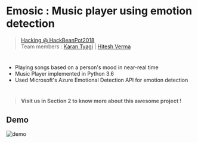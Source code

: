 # Emosic : Music player using emotion detection

>  [Hacking @ HackBeanPot2018](https://hackbeanpot.com/) <br>
>  Team members : [Karan Tyagi](https://github.com/KaranTyagi/) | [Hitesh Verma](https://github.com/Hitesh1912/) 
#
* Playing songs based on a person's mood in near-real time
* Music Player implemented in Python 3.6
* Used Microsoft's Azure Emotional Detection API for emotion detection
#
> __Visit us in Section 2 to know more about this awesome project !__
## Demo

![demo](https://user-images.githubusercontent.com/24850323/36073460-ec17a9ec-0efe-11e8-87fa-74e0b761c397.jpg)

